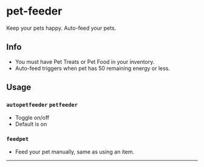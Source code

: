 # pet-feeder
Keep your pets happy. Auto-feed your pets.

## Info
- You must have Pet Treats or Pet Food in your inventory.
- Auto-feed triggers when pet has 50 remaining energy or less.

## Usage
### `autopetfeeder` `petfeeder` 
- Toggle on/off
- Default is on
### `feedpet`
- Feed your pet manually, same as using an item.

---
